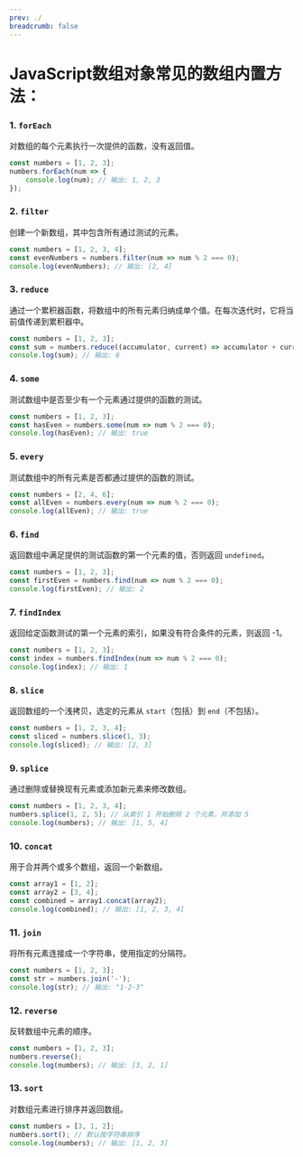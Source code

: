 ```yaml
---
prev: ./
breadcrumb: false
---
```


# JavaScript数组对象常见的数组内置方法：

### 1. **`forEach`**
对数组的每个元素执行一次提供的函数，没有返回值。

```javascript
const numbers = [1, 2, 3];
numbers.forEach(num => {
    console.log(num); // 输出: 1, 2, 3
});
```

### 2. **`filter`**
创建一个新数组，其中包含所有通过测试的元素。

```javascript
const numbers = [1, 2, 3, 4];
const evenNumbers = numbers.filter(num => num % 2 === 0);
console.log(evenNumbers); // 输出: [2, 4]
```

### 3. **`reduce`**
通过一个累积器函数，将数组中的所有元素归纳成单个值。在每次迭代时，它将当前值传递到累积器中。

```javascript
const numbers = [1, 2, 3];
const sum = numbers.reduce((accumulator, current) => accumulator + current, 0);
console.log(sum); // 输出: 6
```

### 4. **`some`**
测试数组中是否至少有一个元素通过提供的函数的测试。

```javascript
const numbers = [1, 2, 3];
const hasEven = numbers.some(num => num % 2 === 0);
console.log(hasEven); // 输出: true
```

### 5. **`every`**
测试数组中的所有元素是否都通过提供的函数的测试。

```javascript
const numbers = [2, 4, 6];
const allEven = numbers.every(num => num % 2 === 0);
console.log(allEven); // 输出: true
```

### 6. **`find`**
返回数组中满足提供的测试函数的第一个元素的值，否则返回 `undefined`。

```javascript
const numbers = [1, 2, 3];
const firstEven = numbers.find(num => num % 2 === 0);
console.log(firstEven); // 输出: 2
```

### 7. **`findIndex`**
返回给定函数测试的第一个元素的索引，如果没有符合条件的元素，则返回 -1。

```javascript
const numbers = [1, 2, 3];
const index = numbers.findIndex(num => num % 2 === 0);
console.log(index); // 输出: 1
```

### 8. **`slice`**
返回数组的一个浅拷贝，选定的元素从 `start`（包括）到 `end`（不包括）。

```javascript
const numbers = [1, 2, 3, 4];
const sliced = numbers.slice(1, 3);
console.log(sliced); // 输出: [2, 3]
```

### 9. **`splice`**
通过删除或替换现有元素或添加新元素来修改数组。

```javascript
const numbers = [1, 2, 3, 4];
numbers.splice(1, 2, 5); // 从索引 1 开始删除 2 个元素，并添加 5
console.log(numbers); // 输出: [1, 5, 4]
```

### 10. **`concat`**
用于合并两个或多个数组，返回一个新数组。

```javascript
const array1 = [1, 2];
const array2 = [3, 4];
const combined = array1.concat(array2);
console.log(combined); // 输出: [1, 2, 3, 4]
```

### 11. **`join`**
将所有元素连接成一个字符串，使用指定的分隔符。

```javascript
const numbers = [1, 2, 3];
const str = numbers.join('-');
console.log(str); // 输出: "1-2-3"
```

### 12. **`reverse`**
反转数组中元素的顺序。

```javascript
const numbers = [1, 2, 3];
numbers.reverse();
console.log(numbers); // 输出: [3, 2, 1]
```

### 13. **`sort`**
对数组元素进行排序并返回数组。

```javascript
const numbers = [3, 1, 2];
numbers.sort(); // 默认按字符串排序
console.log(numbers); // 输出: [1, 2, 3]
```

